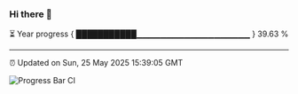### Hi there 👋

⏳ Year progress { ███████████▁▁▁▁▁▁▁▁▁▁▁▁▁▁▁▁▁▁▁ } 39.63 %

---

⏰ Updated on Sun, 25 May 2025 15:39:05 GMT

![Progress Bar CI](https://github.com/IshwaranRudhara/GIT-ACTION/workflows/Progress%20Bar%20CI/badge.svg)
